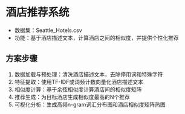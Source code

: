 # 酒店推荐系统

- 数据集：Seattle_Hotels.csv
- 功能：基于酒店描述文本，计算酒店之间的相似度，并提供个性化推荐

## 方案步骤

1. 数据加载与预处理：清洗酒店描述文本，去除停用词和特殊字符
2. 特征提取：使用TF-IDF或词频计数向量化酒店描述文本
3. 相似度计算：基于余弦相似度计算酒店间的相似度矩阵
4. 推荐生成：为目标酒店生成相似度最高的N个推荐
5. 可视化分析：生成高频n-gram词汇分布图和酒店相似度矩阵热图
